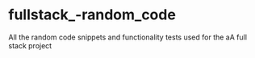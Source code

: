 # fullstack_-random_code
All the random code snippets and functionality tests used for the aA full stack project
